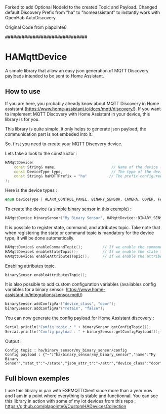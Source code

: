 Forked to add Optional NodeId to the created Topic and Payload.
Changed default Discovery Prefix from "ha" to "homeassistant" to instantly work with OpenHab AutoDiscovery.

Original Code from plapointe6.

##############################

# HAMqttDevice

A simple library that allow an easy json generation of MQTT Discovery payloads intended to be sent to Home Assistant.

## How to use

If you are here, you probably already know about MQTT Discovery in Home assistant (https://www.home-assistant.io/docs/mqtt/discovery/).
If you want to implement MQTT Discovery with Home Assistant in your device, this library is for you.

This library is quite simple, it only helps to generate json payload, the communication part is not embeded into it.

So, first you need to create your MQTT Discovery device.

Lets take a look to the constructor : 
```c++
HAMqttDevice(
    const String& name,                         // Name of the device (ex: "My Nice Lamp")
    const DeviceType type,                      // The type of the device (See below)
    const String& haMQTTPrefix = "ha"          // The prefix configured in Home Assistant. ("discovery_prefix" in configuration.yaml)
);
```

Here is the device types : 
```c++
enum DeviceType { ALARM_CONTROL_PANEL, BINARY_SENSOR, CAMERA, COVER, FAN, LIGHT, LOCK, SENSOR, SWITCH, CLIMATE, VACUUM };
```

To create the device (a simple binary sensor in this exemple) :
```c++
HAMqttDevice binarySensor("My Binary Sensor", HAMqttDevice::BINARY_SENSOR);
```

It is possible to register state, command, and attributes topic.
Take note that when registering the state or command topic is mandatory for the device type, it will be done automatically.
```c++
HAMqttDevice& enableCommandTopic();         // If we enable the command topic registration
HAMqttDevice& enableStateTopic();           // If we enable the state topic registration 
HAMqttDevice& enableAttributesTopic();      // If we enable the attribute topic registration
```

Enabling attributes topic.
```c++
binarySensor.enableAttributesTopic();
```

It is also possible to add custom configuration variables (availables config variables for a binary sensor: https://www.home-assistant.io/integrations/sensor.mqtt/)
```c++
binarySensor.addConfigVar("device_class", "door");
binarySensor.addConfigVar("retain", "false");
```

You can now generate the config payload for Home Assistant discovery : 
```c++
Serial.println("Config topic : " + binarySensor.getConfigTopic());
Serial.println("Config payload : " + binarySensor.getConfigPayload());
```

Output :
```
Config topic : ha/binary_sensor/my_binary_sensor/config
Config payload : {"~":"ha/binary_sensor/my_binary_sensor","name":"My Binary Sensor","stat_t":"~/state","json_attr_t":"~/attr","device_class":"door","retain":"false"}
```

## Full blown exemples

I use this library in pair with ESPMQTTClient since more than a year now and I am in a point where everything is stable and functionnal.
You can see this library in action with some of my iot devices from this repo : https://github.com/plapointe6/CustomHADevicesCollection

